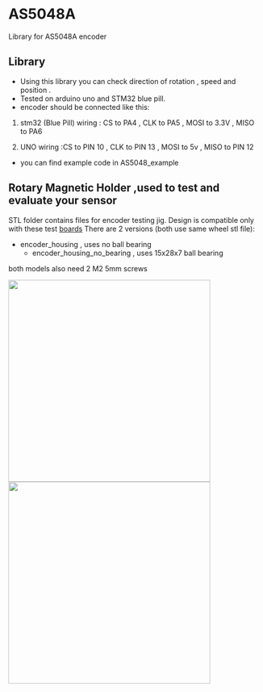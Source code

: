 # AS5048A
 Library for AS5048A encoder 

## Library

* Using this library you can check direction of rotation , speed and position .
* Tested on arduino uno and STM32 blue pill.
* encoder should be connected like this:

1. stm32 (Blue Pill) wiring : CS to PA4 , CLK to PA5 , MOSI to 3.3V , MISO to PA6

2. UNO wiring :CS to PIN 10 , CLK to PIN 13 , MOSI to 5v , MISO to PIN 12

* you can find example code in AS5048_example



## Rotary Magnetic Holder ,used to test and evaluate your sensor

STL folder contains files for encoder testing jig.
Design is compatible only with these test [boards](https://www.aliexpress.com/item/32978099591.html?spm=a2g0s.9042311.0.0.33344c4dNwWwRd)
There are 2 versions (both use same wheel stl file): 
- encoder_housing , uses no ball bearing 
  - encoder_housing_no_bearing , uses 15x28x7 ball bearing

both models also need 2 M2 5mm screws
 

<img src="https://user-images.githubusercontent.com/30388414/61593399-49756d80-abdf-11e9-98f9-847e967b6eda.jpg" width="400"> <img src="https://user-images.githubusercontent.com/30388414/61593393-39f62480-abdf-11e9-83a3-a46f03c20ad5.jpg" width="400">
